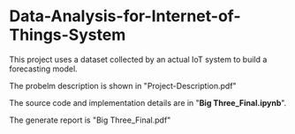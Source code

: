 # Data-Analysis-for-Internet-of-Things-System

This project uses a dataset collected by an actual IoT system to build a forecasting model.

The probelm description is shown in "Project-Description.pdf"

The source code and implementation details are in "**Big Three_Final.ipynb**".

The generate report is "Big Three_Final.pdf"

